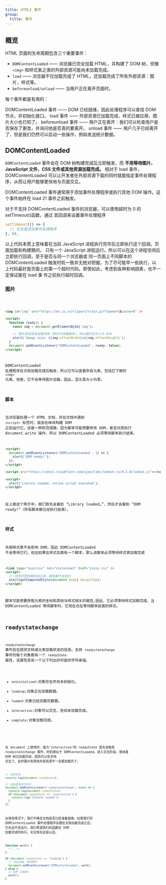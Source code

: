 ```yaml
---
title: HTML5 事件
group:
  title: 事件
---
```


## 概览

HTML 页面的生命周期包含三个重要事件：

- `DOMContentLoaded` —— 浏览器已完全加载 HTML，并构建了 DOM 树，但像 `<img>` 和样式表之类的外部资源可能尚未加载完成。
- `load` —— 浏览器不仅加载完成了 HTML，还加载完成了所有外部资源：图片，样式等。
- `beforeunload/unload` —— 当用户正在离开页面时。

每个事件都是有用的：

DOMContentLoaded 事件 —— DOM 已经就绪，因此处理程序可以查找 DOM 节点，并初始化接口。
load 事件 —— 外部资源已加载完成，样式已被应用，图片大小也已知了。
beforeunload 事件 —— 用户正在离开：我们可以检查用户是否保存了更改，并询问他是否真的要离开。
unload 事件 —— 用户几乎已经离开了，但是我们仍然可以启动一些操作，例如发送统计数据。

## DOMContentLoaded

`DOMContentLoaded` 事件会在 DOM 树构建完成后立即触发，而 **不用等待图片、JavaScript 文件、CSS 文件或其他资源加载完成。** 相对于 load 事件，DOMContentLoaded 可以让开发者在外部资源下载的同时就能指定事件处理程序，从而让用户能够更快地与页面交互。

DOMContentLoaded 事件通常用于添加事件处理程序或执行其他 DOM 操作。这个事件始终在 load 21 事件之前触发。

对于不支持 DOMContentLoaded 事件的浏览器，可以使用超时为 0 的 setTimeout()函数，通过 其回调来设置事件处理程序

```js
setTimeout(() => {
  // 在这里添加事件处理程序
}, 0);
```

以上代码本质上意味着在当前 JavaScript 进程执行完毕后立即执行这个回调。页面加载和构建期间， 只有一个 JavaScript 进程运行。所以可以在这个进程空闲后立即执行回调，至于是否与同一个浏览器或 同一页面上不同脚本的 DOMContentLoaded 触发时机一致并无绝对把握。为了尽可能早一些执行，以 上代码最好是页面上的第一个超时代码。即使如此，考虑到各种影响因素，也不一定保证能在 load 事 件之前执行超时回调。

### 图片

<code src="./demos/DOMContentLoaded.jsx" inline />

```html
<img id="img" src="https://en.js.cx/clipart/train.gif?speed=1&cache=0" />

<script>
  function ready() {
    const img = document.getElementById('img');

    // 图片目前尚未加载完成（除非已经被缓存），所以图片的大小为 0x0
    alert(`Image size: ${img.offsetWidth}x${img.offsetHeight}`);
  }
  document.addEventListener('DOMContentLoaded', ready, false);
</script>
```

DOMContentLoaded 处理程序在文档加载完成后触发，所以它可以查看所有元素，包括它下面的 `<img>` 元素。但是，它不会等待图片加载。因此，显示其大小为零。

### 脚本

当浏览器处理一个 HTML 文档，并在文档中遇到 `<script>` 标签时，就会在继续构建 DOM 之前运行它。这是一种防范措施，因为脚本可能想要修改 DOM，甚至对其执行 document.write 操作，所以 DOMContentLoaded 必须等待脚本执行结束。

```html
<script>
  document.addEventListener('DOMContentLoaded', () => {
    alert('DOM ready!');
  });
</script>

<script src="https://cdnjs.cloudflare.com/ajax/libs/lodash.js/4.3.0/lodash.js"></script>

<script>
  alert('Library loaded, inline script executed');
</script>
```

在上面这个例子中，我们首先会看到 “Library loaded…”，然后才会看到 “DOM ready!”（所有脚本都已经执行结束）。

### 样式

外部样式表不会影响 DOM，因此 DOMContentLoaded 不会等待它们。但这如果在样式后面有一个脚本，那么该脚本必须等待样式表加载完成

```html
<link type="text/css" rel="stylesheet" href="style.css" />
<script>
  // 在样式表加载完成之前，脚本都不会执行
  alert(getComputedStyle(document.body).marginTop);
</script>
```

脚本可能想要获取元素的坐标和其他与样式相关的属性,因此，它必须等待样式加载完成。当 DOMContentLoaded 等待脚本时，它现在也在等待脚本前面的样式。

## readystatechange

`readystatechange` 事件旨在提供文档或元素加载状态的信息。支持 `readystatechange` 事件的每个对象都有一个 `readyState` 属性，该属性具有一个以下列出的可能的字符串值。

- `uninitialized`:对象存在并尚未初始化。
- `loading`:对象正在加载数据。
- `loaded`:对象已经加载完数据。
- `interactive`:对象可以交互，但尚未加载完成。
- `complete`:对象加载完成。

<code src="./demos/ReadyStateChange.jsx" inline />

在 document 上使用时，值为"interactive"的 readyState 首先会触发 readystatechange 事件，时机类似于 DOMContentLoaded。进入交互阶段，意味着 DOM 树已加载完成，因而可以安全地 交互了。此时图片和其他外部资源不一定都加载完了。

```js
// 当前状态
console.log(document.readyState);

// 状态改变时打印它
document.addEventListener('readystatechange', event => {
  console.log(document.readyState);
  if (document.readyState == 'interactive') {
    console.log('Content loaded');
  }
});
```

在某些情况下，我们不确定文档是否已经准备就绪。如果我们将 DOMContentLoaded 事件处理程序设置在文档加载完成之后, 它永远不会运行。我们希望我们的函数在 DOM 加载完成时执行，无论现在还是以后。

```js
function work() {
  /*...*/
}

if (document.readyState == 'loading') {
  // 仍在加载，等待事件
  document.addEventListener('DOMContentLoaded', work);
} else {
  // DOM 已就绪！
  work();
}
```
